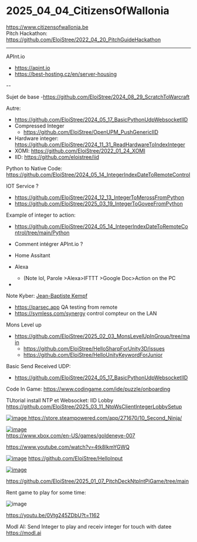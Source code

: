 # 2025_04_04_CitizensOfWallonia

https://www.citizensofwallonia.be   
Pitch Hackathon: https://github.com/EloiStree/2022_04_20_PitchGuideHackathon  


------

APInt.io
- https://apint.io
- https://best-hosting.cz/en/server-housing

--


Sujet de base
-https://github.com/EloiStree/2024_08_29_ScratchToWarcraft


Autre:
- https://github.com/EloiStree/2024_05_17_BasicPythonUdpWebsocketIID
- Compressed Integer
  -  https://github.com/EloiStree/OpenUPM_PushGenericIID
- Hardware integer: https://github.com/EloiStree/2024_11_31_ReadHardwareToIndexInteger
- XOMI: https://github.com/EloiStree/2022_01_24_XOMI
- IID: https://github.com/eloistree/iid


Python to Native Code:
https://github.com/EloiStree/2024_05_14_IntegerIndexDateToRemoteControl

IOT Service ?
- https://github.com/EloiStree/2024_12_13_IntegerToMerossFromPython
- https://github.com/EloiStree/2025_03_19_IntegerToGoveeFromPython

Example of integer to action:
- https://github.com/EloiStree/2024_05_14_IntegerIndexDateToRemoteControl/tree/main/Python

- Comment intégrer APInt.io ?
 - Home Assitant
 - Alexa
   - (Note lol, Parole >Alexa>IFTTT >Google Doc>Action on the PC 
 - 


Note Kyber:  [Jean-Baptiste Kempf](https://www.youtube.com/watch?v=0Vtg245ZDbU)
- https://parsec.app QA testing from remote
- https://symless.com/synergy control compteur on the LAN

Mons Level up
- https://github.com/EloiStree/2025_02_03_MonsLevelUpInGroup/tree/main
  -  https://github.com/EloiStree/HelloSharpForUnity3D/issues
  -  https://github.com/EloiStree/HelloUnityKeywordForJunior
 
Basic Send Received UDP:
- https://github.com/EloiStree/2024_05_17_BasicPythonUdpWebsocketIID

Code In Game: https://www.codingame.com/ide/puzzle/onboarding


TUtorial install NTP et Websocket:  IID Lobby 
https://github.com/EloiStree/2025_03_11_NtpWsClientIntegerLobbySetup


[![image](https://github.com/user-attachments/assets/f9a26a0e-0845-49d3-bb1e-d4e7658176a4)
](https://store.steampowered.com/app/271670/10_Second_Ninja/)
https://store.steampowered.com/app/271670/10_Second_Ninja/


[![image](https://github.com/user-attachments/assets/fda7e8ab-02b2-403d-a648-ac591755a91c)
](https://www.xbox.com/en-US/games/goldeneye-007)  
https://www.xbox.com/en-US/games/goldeneye-007  



https://www.youtube.com/watch?v=4tk8lkmYGWQ


[![image](https://github.com/user-attachments/assets/dc4114e0-b2da-4c4d-add6-5c2971368816)](https://github.com/EloiStree/HelloInput)
https://github.com/EloiStree/HelloInput

[![image](https://github.com/user-attachments/assets/cfac0858-bf5a-4b2e-bc28-68bc4dd16176)](https://github.com/EloiStree/2025_01_07_PitchDeckNtpIntPiGame/tree/main)

https://github.com/EloiStree/2025_01_07_PitchDeckNtpIntPiGame/tree/main  





Rent game to play for some time:

![image](https://github.com/user-attachments/assets/fd1c40cc-ba9a-49e5-9c23-ceaf402b5e27)

https://youtu.be/0Vtg245ZDbU?t=1162



Modl AI:  Send Integer to play and receiv integer for touch with datee
https://modl.ai
